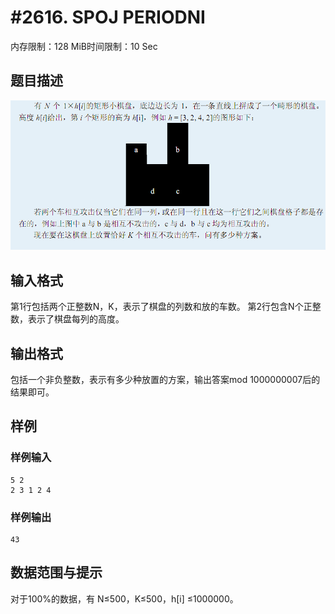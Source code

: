# #2616. SPOJ PERIODNI

内存限制：128 MiB时间限制：10 Sec

## 题目描述

![](upload/201203/1(5).jpg)

## 输入格式

第1行包括两个正整数N，K，表示了棋盘的列数和放的车数。 
第2行包含N个正整数，表示了棋盘每列的高度。 

## 输出格式

包括一个非负整数，表示有多少种放置的方案，输出答案mod 
1000000007后的结果即可。 
 

## 样例

### 样例输入

    
    5 2 
    2 3 1 2 4 
     
    
    

### 样例输出

    
    43 
    

## 数据范围与提示

对于100%的数据，有 N&le;500，K&le;500，h[i] &le;1000000。

